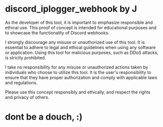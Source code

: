 # discord_iplogger_webhook by J

As the developer of this tool, it is important to emphasize responsible and ethical use. This proof of concept is intended for educational purposes and to showcase the functionality of Discord webhooks.

I strongly discourage any misuse or unauthorized use of this tool. It is essential to adhere to legal and ethical guidelines when using any software or application. Using this tool for malicious purposes, such as DDoS attacks, is strictly prohibited.

I take no responsibility for any misuse or unauthorized actions taken by individuals who choose to utilize this tool. It is the user's responsibility to ensure that they have proper authorization and comply with applicable laws and regulations.

Please use this concept responsibly and ethically, and respect the rights and privacy of others.

# dont be a douch, :)